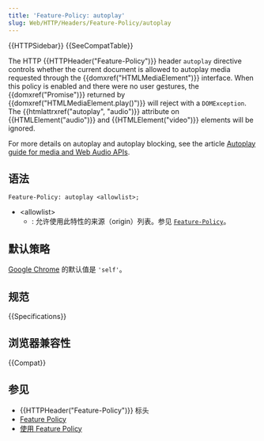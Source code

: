 ```yaml
---
title: 'Feature-Policy: autoplay'
slug: Web/HTTP/Headers/Feature-Policy/autoplay
---
```

{{HTTPSidebar}} {{SeeCompatTable}}

The HTTP {{HTTPHeader("Feature-Policy")}} header `autoplay` directive controls whether the current document is allowed to autoplay media requested through the {{domxref("HTMLMediaElement")}} interface. When this policy is enabled and there were no user gestures, the {{domxref("Promise")}} returned by {{domxref("HTMLMediaElement.play()")}} will reject with a `DOMException`. The {{htmlattrxref("autoplay", "audio")}} attribute on {{HTMLElement("audio")}} and {{HTMLElement("video")}} elements will be ignored.

For more details on autoplay and autoplay blocking, see the article [Autoplay guide for media and Web Audio APIs](/zh-CN/docs/Web/Media/Autoplay_guide).

## 语法

```
Feature-Policy: autoplay <allowlist>;
```

- \<allowlist>
  - : 允许使用此特性的来源（origin）列表。参见 [`Feature-Policy`](/zh-CN/docs/Web/HTTP/Headers/Feature-Policy#语法)。

## 默认策略

[Google Chrome](https://chromestatus.com/feature/5100524789563392) 的默认值是 `'self'`。

## 规范

{{Specifications}}

## 浏览器兼容性

{{Compat}}

## 参见

- {{HTTPHeader("Feature-Policy")}} 标头
- [Feature Policy](/zh-CN/docs/Web/HTTP/Feature_Policy)
- [使用 Feature Policy](/zh-CN/docs/Web/HTTP/Feature_Policy/Using_Feature_Policy)

